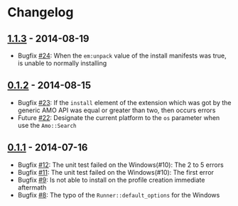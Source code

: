 # Changelog

## [1.1.3](https://github.com/mrk21/firebrew/tree/v1.1.3) - 2014-08-19

* Bugfix [#24](https://github.com/mrk21/firebrew/issues/24): When the `em:unpack` value of the install manifests was true, is unable to normally installing

## [0.1.2](https://github.com/mrk21/firebrew/tree/v0.1.2) - 2014-08-15

* Bugfix [#23](https://github.com/mrk21/firebrew/issues/23): If the `install` element of the extension which was got by the generic AMO API was equal or greater than two, then occurs errors
* Future [#22](https://github.com/mrk21/firebrew/issues/22): Designate the current platform to the `os` parameter when use the `Amo::Search`

## [0.1.1](https://github.com/mrk21/firebrew/tree/v0.1.1) - 2014-07-16

* Bugfix [#12](https://github.com/mrk21/firebrew/issues/12): The unit test failed on the Windows(#10): The 2 to 5 errors
* Bugfix [#11](https://github.com/mrk21/firebrew/issues/11): The unit test failed on the Windows(#10): The first error
* Bugfix [#9](https://github.com/mrk21/firebrew/issues/9): Is not able to install on the profile creation immediate aftermath
* Bugfix [#8](https://github.com/mrk21/firebrew/issues/8): The typo of the `Runner::default_options` for the Windows
